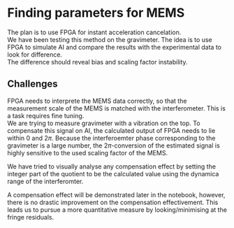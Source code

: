 # Finding parameters for MEMS
The plan is to use FPGA for instant acceleration cancelation.  
We have been testing this method on the gravimeter. The idea is to use FPGA to simulate AI and compare the results with the experimental data to look for difference.  
The difference should reveal bias and scaling factor instability.

## Challenges
FPGA needs to interprete the MEMS data correctly, so that the measurement scale of the MEMS is matched with the interferometer. This is a task requires fine tuning.  
We are trying to measure gravimeter with a vibration on the top. To compensate this signal on AI, the calculated output of FPGA needs to lie within $0$ and $2 \pi$. Because the interferoemter phase corresponding to the gravimeter is a large number, the $2\pi$-conversion of the estimated signal is highly sensitive to the used scaling factor of the MEMS.  

We have tried to visually analyse any compensation effect by setting the integer part of the quotient to be the calculated value using the dynamica range of the interferomter.  

A compensation effect will be demonstrated later in the notebook, however, there is no drastic improvement on the compensation effectivement. This leads us to pursue a more quantitative measure by looking/minimising at the fringe residuals.

